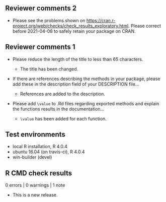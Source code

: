 ## Reviewer comments 2
* Please see the problems shown on
<https://cran.r-project.org/web/checks/check_results_exploratory.html>.
Please correct before 2021-04-08 to safely retain your package on CRAN.

## Reviewer comments 1
* Please reduce the length of the title to less than 65 characters.
  * The title has been changed.

* If there are references describing the methods in your package, please
add these in the description field of your DESCRIPTION file...
  * References are added to the description.

* Please add `\value` to .Rd files regarding exported methods and explain
the functions results in the documentation...
  * `\value` has been added for each function.

## Test environments
* local R installation, R 4.0.4
* ubuntu 16.04 (on travis-ci), R 4.0.4
* win-builder (devel)

## R CMD check results

0 errors | 0 warnings | 1 note

* This is a new release.
